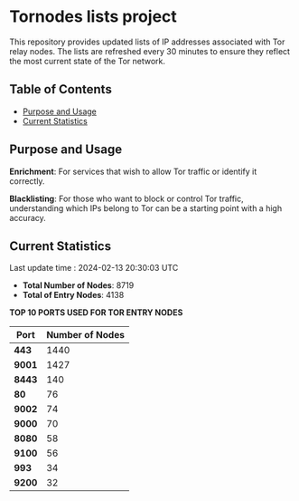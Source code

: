 # Tornodes lists project

This repository provides updated lists of IP addresses associated with Tor relay nodes. The lists are refreshed every 30 minutes to ensure they reflect the most current state of the Tor network.

## Table of Contents

- [Purpose and Usage](#purpose-and-usage)
- [Current Statistics](#current-statistics)


## Purpose and Usage

**Enrichment**: For services that wish to allow Tor traffic or identify it correctly.

**Blacklisting**: For those who want to block or control Tor traffic, understanding which IPs belong to Tor can be a starting point with a high accuracy.

## Current Statistics

Last update time : 2024-02-13 20:30:03 UTC

- **Total Number of Nodes**: 8719
- **Total of Entry Nodes**: 4138

**TOP 10 PORTS USED FOR TOR ENTRY NODES**

| **Port** | **Number of Nodes** |
|------|-----------------|
| **443**   | 1440  |
| **9001**   | 1427  |
| **8443**   | 140  |
| **80**   | 76  |
| **9002**   | 74  |
| **9000**   | 70  |
| **8080**   | 58  |
| **9100**   | 56  |
| **993**   | 34  |
| **9200**   | 32  |

